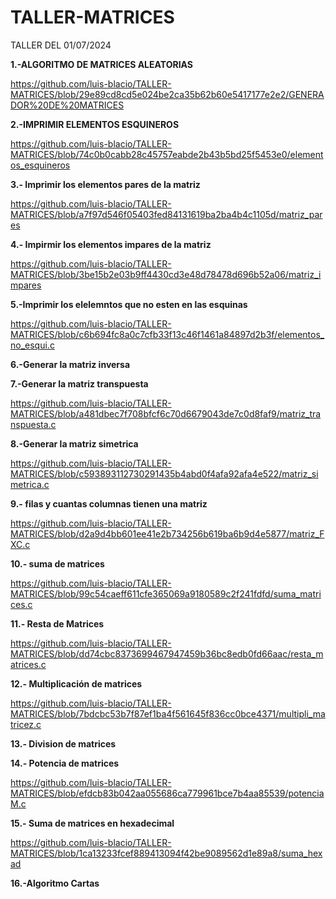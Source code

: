 # TALLER-MATRICES
TALLER DEL 01/07/2024


**1.-ALGORITMO DE MATRICES ALEATORIAS**


https://github.com/luis-blacio/TALLER-MATRICES/blob/29e89cd8cd5e024be2ca35b62b60e5417177e2e2/GENERADOR%20DE%20MATRICES


**2.-IMPRIMIR ELEMENTOS ESQUINEROS**


https://github.com/luis-blacio/TALLER-MATRICES/blob/74c0b0cabb28c45757eabde2b43b5bd25f5453e0/elementos_esquineros


**3.- Imprimir los elementos pares de la matriz**


https://github.com/luis-blacio/TALLER-MATRICES/blob/a7f97d546f05403fed84131619ba2ba4b4c1105d/matriz_pares


**4.- Impirmir los elementos impares de la matriz**

https://github.com/luis-blacio/TALLER-MATRICES/blob/3be15b2e03b9ff4430cd3e48d78478d696b52a06/matriz_impares


**5.-Imprimir los elelemntos que no esten en las esquinas**

https://github.com/luis-blacio/TALLER-MATRICES/blob/c6b694fc8a0c7cfb33f13c46f1461a84897d2b3f/elementos_no_esqui.c


**6.-Generar la matriz inversa**


**7.-Generar la matriz transpuesta**

https://github.com/luis-blacio/TALLER-MATRICES/blob/a481dbec7f708bfcf6c70d6679043de7c0d8faf9/matriz_transpuesta.c


**8.-Generar la matriz simetrica**

https://github.com/luis-blacio/TALLER-MATRICES/blob/c593893112730291435b4abd0f4afa92afa4e522/matriz_simetrica.c


**9.- filas y cuantas columnas tienen una matriz**

https://github.com/luis-blacio/TALLER-MATRICES/blob/d2a9d4bb601ee41e2b734256b619ba6b9d4e5877/matriz_FXC.c


**10.- suma de matrices**

https://github.com/luis-blacio/TALLER-MATRICES/blob/99c54caeff611cfe365069a9180589c2f241fdfd/suma_matrices.c

**11.- Resta de Matrices**

https://github.com/luis-blacio/TALLER-MATRICES/blob/dd74cbc8373699467947459b36bc8edb0fd66aac/resta_matrices.c

**12.- Multiplicación de matrices**

https://github.com/luis-blacio/TALLER-MATRICES/blob/7bdcbc53b7f87ef1ba4f561645f836cc0bce4371/multipli_matricez.c

**13.- Division de matrices**


**14.- Potencia de matrices**

https://github.com/luis-blacio/TALLER-MATRICES/blob/efdcb83b042aa055686ca779961bce7b4aa85539/potenciaM.c


**15.- Suma de matrices en hexadecimal**

https://github.com/luis-blacio/TALLER-MATRICES/blob/1ca13233fcef889413094f42be9089562d1e89a8/suma_hexad


**16.-Algoritmo Cartas**
